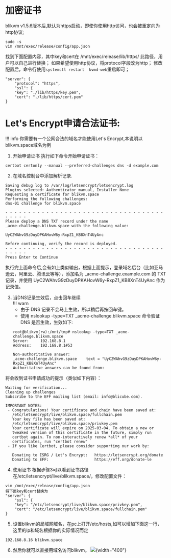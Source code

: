 # **加密证书**

blikvm v1.5.6版本后,默认为https启动，即使你使用http访问，也会被重定向为http协议;
```
sudo -s
vim /mnt/exec/release/config/app.json
```
找到下面配置内容，其中key和cert在 /mnt/exec/release/lib/https/ 此路径，用户可以自己进行替换；
如果希望使用http协议，将protocol字段改为http；
修改配置后，命令行使用`systemctl restart  kvmd-web`重启即可；
```
"server": {
    "protocol": "https",
    "ssl": {
    "key": "./lib/https/key.pem",
    "cert": "./lib/https/cert.pem"
}
```

# Let's Encrypt申请合法证书:
!!! info
    你需要有一个公网合法的域名才能使用Let's Encrypt,本说明以blikvm.space域名为例
1. 开始申请证书
执行如下命令开始申请证书：
```
certbot certonly --manual --preferred-challenges dns -d example.com
```
2. 在域名控制台中添加解析记录.
```
Saving debug log to /var/log/letsencrypt/letsencrypt.log
Plugins selected: Authenticator manual, Installer None
Requesting a certificate for blikvm.space
Performing the following challenges:
dns-01 challenge for blikvm.space

- - - - - - - - - - - - - - - - - - - - - - - - - - - - - - - - - - - - - - - -
Please deploy a DNS TXT record under the name
_acme-challenge.blikvm.space with the following value:

UyC2WAhvG9zDuyDPKAHovW6y-RxpZ1_KB8XnT4UyAnc

Before continuing, verify the record is deployed.
- - - - - - - - - - - - - - - - - - - - - - - - - - - - - - - - - - - - - - - -
Press Enter to Continue
```
执行完上面命令后,会有如上类似输出，根据上面提示，登录域名后台（比如亚马逊云，阿里云、腾讯云等等），添加名为 _acme-challenge.example.com 的 TXT 记录，并使用 UyC2WAhvG9zDuyDPKAHovW6y-RxpZ1_KB8XnT4UyAnc 作为记录值。 

3. 当DNS记录生效后，点击回车继续  
!!! warn
    - 由于 DNS 记录不会马上生效，所以稍后再按回车键。
    - 使用 nslookup -type=TXT _acme-challenge.blikvm.space 命令验证 DNS 是否生效，生效如下:
    ```
    root@blikvm(rw):/mnt/tmp# nslookup -type=TXT _acme-challenge.blikvm.space
    Server:		192.168.8.1
    Address:	192.168.8.1#53

    Non-authoritative answer:
    _acme-challenge.blikvm.space	text = "UyC2WAhvG9zDuyDPKAHovW6y-RxpZ1_KB8XnT4UyAnc"
    Authoritative answers can be found from:
    ```
将会收到证书申请成功的提示（类似如下内容）：
```
Waiting for verification...
Cleaning up challenges
Subscribe to the EFF mailing list (email: info@blicube.com).

IMPORTANT NOTES:
 - Congratulations! Your certificate and chain have been saved at:
   /etc/letsencrypt/live/blikvm.space/fullchain.pem
   Your key file has been saved at:
   /etc/letsencrypt/live/blikvm.space/privkey.pem
   Your certificate will expire on 2025-03-04. To obtain a new or
   tweaked version of this certificate in the future, simply run
   certbot again. To non-interactively renew *all* of your
   certificates, run "certbot renew"
 - If you like Certbot, please consider supporting our work by:

   Donating to ISRG / Let's Encrypt:   https://letsencrypt.org/donate
   Donating to EFF:                    https://eff.org/donate-le
```
4. 使用证书
根据步骤3可以看到证书路径在/etc/letsencrypt/live/blikvm.space/，修改配置文件：
```
vim /mnt/exec/release/config/app.json
将下面key和cert替换为
"server": {
    "ssl": {
    "key": "/etc/letsencrypt/live/blikvm.space/privkey.pem",
    "cert": "/etc/letsencrypt/live/blikvm.space/fullchain.pem"
}
```
5. 设置blikvm的局域网域名，在pc上打开/etc/hosts,如可以增加下面这一行，这里的ip和域名根据你的实际情况而定
```
192.168.8.16 blikvm.space
```

6. 然后你就可以直接用域名访问blikvm。
![](assets/images/https/letsencrypt.png){width="400"} 